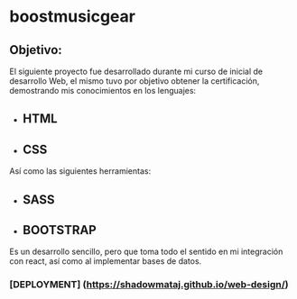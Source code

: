 # boostmusicgear


## Objetivo:

El siguiente proyecto fue desarrollado durante mi curso de inicial de desarrollo Web, el mismo tuvo por objetivo obtener la certificación, demostrando mis conocimientos en los lenguajes:

- ## HTML
- ## CSS

Así como las siguientes herramientas:

- ## SASS
- ## BOOTSTRAP


Es un desarrollo sencillo, pero que toma todo el sentido en mi integración con react, así como al implementar bases de datos. 

### [DEPLOYMENT] (https://shadowmataj.github.io/web-design/)